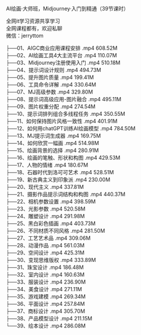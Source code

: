 AI绘画·大师班，Midjourney·入门到精通（39节课时）

全网it学习资源共享学习<br>全网课程都有，欢迎私聊<br>微信：jerryttom<br>

├──01、AIGC商业应用课程安排 .mp4 608.52M<br> ├──02、AI绘画工具4大主流平台 .mp4 110.07M<br> ├──03、Midjourney注册使用入门 .mp4 510.18M<br> ├──04、提示词设计规则 .mp4 494.73M<br> ├──05、提升图片质量 .mp4 199.41M<br> ├──06、工具命令详解 .mp4 330.64M<br> ├──07、MJ高级参数 .mp4 329.80M<br> ├──08、提示词高级应用-图片融合 .mp4 495.11M<br> ├──09、图片权重分配 .mp4 274.54M<br> ├──10、提示词排列组合多线程任务 .mp4 350.55M<br> ├──11、如何保持图片风格一致性 .mp4 401.91M<br> ├──12、如何用chatGPT训练AI绘画模型 .mp4 784.50M<br> ├──13、MJ提示词生成器 .mp4 169.75M<br> ├──14、如何欣赏一幅画 .mp4 514.98M<br> ├──15、绘画背景的选择 .mp4 280.91M<br> ├──16、绘画的笔触、形状和构图 .mp4 429.53M<br> ├──17、人物的情绪 .mp4 180.67M<br> ├──18、石器时代到洛可可艺术 .mp4 528.51M<br> ├──19、新古典主义到印象派 .mp4 230.00M<br> ├──20、现代主义 .mp4 337.81M<br> ├──21、摄影作品提示词结构和构图 .mp4 440.37M<br> ├──22、相机参数设置 .mp4 398.59M<br> ├──23、光影参数 .mp4 520.58M<br> ├──24、雕塑设计 .mp4 291.98M<br> ├──25、黑白彩色插画 .mp4 403.73M<br> ├──26、不同材质不同风格 .mp4 281.50M<br> ├──27、工艺艺术品 .mp4 309.06M<br> ├──28、动漫作品 .mp4 561.03M<br> ├──29、空间设计 .mp4 425.31M<br> ├──30、变现思维版权 .mp4 333.89M<br> ├──31、珠宝设计 .mp4 186.48M<br> ├──32、室内设计 .mp4 160.63M<br> ├──33、服装设计 .mp4 236.90M<br> ├──34、美食设计 .mp4 271.11M<br> ├──35、游戏建模 .mp4 269.34M<br> ├──36、平面设计 .mp4 257.84M<br> ├──37、商标设计 .mp4 305.70M<br> ├──38、产品模型设计 .mp4 211.15M<br> └──39、绘本设计 .mp4 286.08M